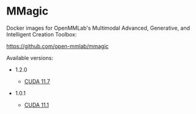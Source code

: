 # MMagic

Docker images for OpenMMLab's Multimodal Advanced, Generative, and Intelligent
Creation Toolbox:

https://github.com/open-mmlab/mmagic

Available versions:

* 1.2.0

  * [CUDA 11.7](1.2.0_cuda11.7)

* 1.0.1

  * [CUDA 11.1](1.0.1_cuda11.1)

